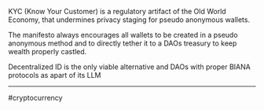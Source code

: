 KYC (Know Your Customer) is a regulatory artifact of the Old World Economy, that undermines privacy staging for pseudo anonymous wallets.

The manifesto always encourages all wallets to be created in a pseudo anonymous method and to directly tether it to a DAOs treasury to keep wealth properly castled.

Decentralized ID is the only viable alternative and DAOs with proper BIANA protocols as apart of its LLM

---
#cryptocurrency 